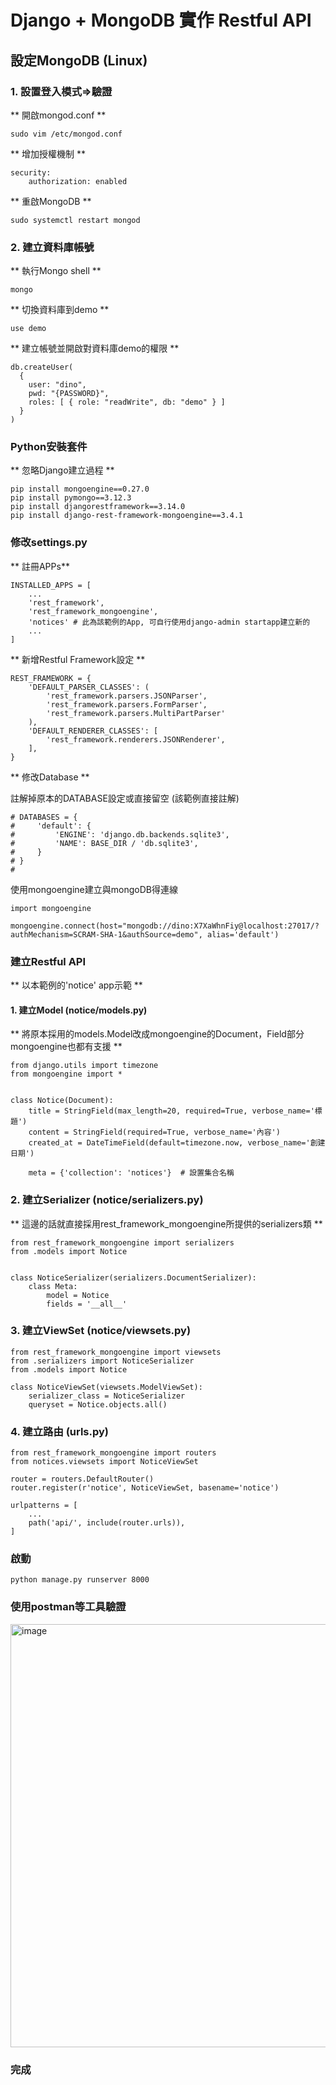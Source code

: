 # Django + MongoDB 實作 Restful API

## 設定MongoDB (Linux)

### 1. 設置登入模式=>驗證

** 開啟mongod.conf **
```
sudo vim /etc/mongod.conf
```

** 增加授權機制 **
```
security:
    authorization: enabled
```

** 重啟MongoDB **
```
sudo systemctl restart mongod
```

### 2. 建立資料庫帳號

** 執行Mongo shell **
```
mongo
```

** 切換資料庫到demo **
```
use demo
```

** 建立帳號並開啟對資料庫demo的權限 **
```
db.createUser(
  {
    user: "dino",
    pwd: "{PASSWORD}",
    roles: [ { role: "readWrite", db: "demo" } ]
  }
)
```

### Python安裝套件

** 忽略Django建立過程 **

```
pip install mongoengine==0.27.0
pip install pymongo==3.12.3
pip install djangorestframework==3.14.0
pip install django-rest-framework-mongoengine==3.4.1
```

### 修改settings.py

** 註冊APPs**
```
INSTALLED_APPS = [
    ...
    'rest_framework',
    'rest_framework_mongoengine',
    'notices' # 此為該範例的App, 可自行使用django-admin startapp建立新的
    ...
]
```

** 新增Restful Framework設定 **
```
REST_FRAMEWORK = {
    'DEFAULT_PARSER_CLASSES': (
        'rest_framework.parsers.JSONParser',
        'rest_framework.parsers.FormParser',
        'rest_framework.parsers.MultiPartParser'
    ),
    'DEFAULT_RENDERER_CLASSES': [
        'rest_framework.renderers.JSONRenderer',
    ],
}
```

** 修改Database **

註解掉原本的DATABASE設定或直接留空 (該範例直接註解)
```
# DATABASES = {
#     'default': {
#         'ENGINE': 'django.db.backends.sqlite3',
#         'NAME': BASE_DIR / 'db.sqlite3',
#     }
# }
#
```

使用mongoengine建立與mongoDB得連線
```
import mongoengine

mongoengine.connect(host="mongodb://dino:X7XaWhnFiy@localhost:27017/?authMechanism=SCRAM-SHA-1&authSource=demo", alias='default')
```

### 建立Restful API 

** 以本範例的'notice' app示範 **

#### 1. 建立Model (notice/models.py)

** 將原本採用的models.Model改成mongoengine的Document，Field部分mongoengine也都有支援 **
```
from django.utils import timezone
from mongoengine import *


class Notice(Document):
    title = StringField(max_length=20, required=True, verbose_name='標題')
    content = StringField(required=True, verbose_name='內容')
    created_at = DateTimeField(default=timezone.now, verbose_name='創建日期')

    meta = {'collection': 'notices'}  # 設置集合名稱
```

### 2. 建立Serializer (notice/serializers.py)

** 這邊的話就直接採用rest_framework_mongoengine所提供的serializers類 **

```
from rest_framework_mongoengine import serializers
from .models import Notice


class NoticeSerializer(serializers.DocumentSerializer):
    class Meta:
        model = Notice
        fields = '__all__'
```

### 3. 建立ViewSet (notice/viewsets.py)

```
from rest_framework_mongoengine import viewsets
from .serializers import NoticeSerializer
from .models import Notice

class NoticeViewSet(viewsets.ModelViewSet):
    serializer_class = NoticeSerializer
    queryset = Notice.objects.all()
```

### 4. 建立路由 (urls.py)


```
from rest_framework_mongoengine import routers
from notices.viewsets import NoticeViewSet

router = routers.DefaultRouter()
router.register(r'notice', NoticeViewSet, basename='notice')

urlpatterns = [
    ...
    path('api/', include(router.urls)),
]
```

### 啟動

```
python manage.py runserver 8000
```

### 使用postman等工具驗證

<img width="677" alt="image" src="https://github.com/dinoi22g/django_mongo_restapi_demo/assets/95574882/94976c39-b493-475b-90bf-77a7c833cec6">

### 完成


